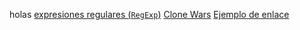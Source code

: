 holas
[expresiones regulares (`RegExp`)](https://developer.mozilla.org/es/docs/Web/JavaScript/Guide/Regular_Expressions)
[Clone Wars](https://serieslegadoskywalker.blogspot.com/p/the-clone-wars-temporada-7_119.html)
[Ejemplo de enlace](https://www.ejemplo.com)

